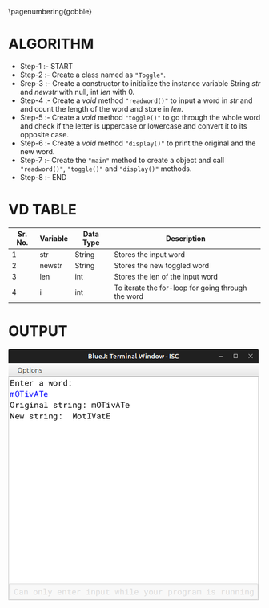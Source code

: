 \pagenumbering{gobble}

# ALGORITHM

- Step-1 :- START
- Step-2 :- Create a class named as `"Toggle"`.
- Srep-3 :- Create a constructor to initialize the instance variable String *str* and *newstr* with null, int *len* with 0.
- Step-4 :- Create a *void* method `"readword()"` to input a word in *str* and and count the length of the word and store in *len*.
- Step-5 :- Create a *void* method `"toggle()"` to go through the whole word and check if the letter is uppercase or lowercase and convert it to its opposite case.
- Step-6 :- Create a *void* method `"display()"` to print the original and the new word.
- Step-7 :- Create the `"main"` method to create a object and call `"readword()"`, `"toggle()"` and `"display()"` methods.
- Step-8 :- END

# VD TABLE

| Sr. No. | Variable | Data Type | Description |
| --- | --- | --- | --- |
| 1 | str | String | Stores the input word |
| 2 | newstr | String | Stores the new toggled word |
| 3 | len | int | Stores the len of the input word |
| 4 | i | int | To iterate the for-loop for going through the word |

# OUTPUT


![](output.png)
